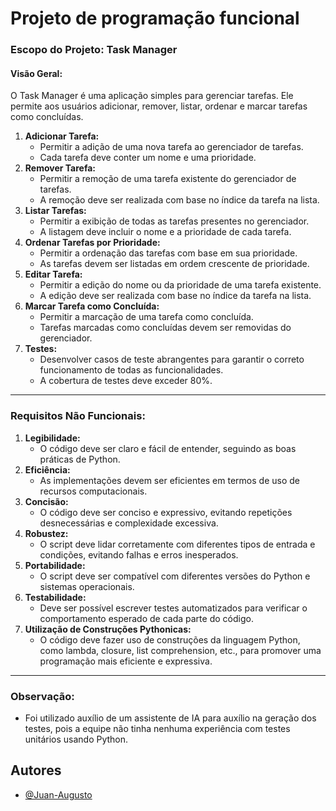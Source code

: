 # Projeto de programação funcional

### Escopo do Projeto: Task Manager
#### Visão Geral:
O Task Manager é uma aplicação simples para gerenciar tarefas. Ele permite aos usuários adicionar, remover, listar, ordenar e marcar tarefas como concluídas.




1. **Adicionar Tarefa:**
    - Permitir a adição de uma nova tarefa ao gerenciador de tarefas.
    - Cada tarefa deve conter um nome e uma prioridade.
2. **Remover Tarefa:**
    - Permitir a remoção de uma tarefa existente do gerenciador de tarefas.
    - A remoção deve ser realizada com base no índice da tarefa na lista.
3. **Listar Tarefas:**
    - Permitir a exibição de todas as tarefas presentes no gerenciador.
    - A listagem deve incluir o nome e a prioridade de cada tarefa.
4. **Ordenar Tarefas por Prioridade:**
    - Permitir a ordenação das tarefas com base em sua prioridade.
    - As tarefas devem ser listadas em ordem crescente de prioridade.
5. **Editar Tarefa:**
    - Permitir a edição do nome ou da prioridade de uma tarefa existente.
    - A edição deve ser realizada com base no índice da tarefa na lista.
6. **Marcar Tarefa como Concluída:**
    - Permitir a marcação de uma tarefa como concluída.
    - Tarefas marcadas como concluídas devem ser removidas do gerenciador.
7. **Testes:**
    - Desenvolver casos de teste abrangentes para garantir o correto funcionamento de todas as funcionalidades.
    - A cobertura de testes deve exceder 80%.

---
### Requisitos Não Funcionais:

1. **Legibilidade:**
    - O código deve ser claro e fácil de entender, seguindo as boas práticas de Python.
2. **Eficiência:**
    - As implementações devem ser eficientes em termos de uso de recursos computacionais.
3. **Concisão:**
    - O código deve ser conciso e expressivo, evitando repetições desnecessárias e complexidade excessiva.
4. **Robustez:**
    - O script deve lidar corretamente com diferentes tipos de entrada e condições, evitando falhas e erros inesperados.
5. **Portabilidade:**
    - O script deve ser compatível com diferentes versões do Python e sistemas operacionais.
6. **Testabilidade:**
    - Deve ser possível escrever testes automatizados para verificar o comportamento esperado de cada parte do código.
7. **Utilização de Construções Pythonicas:**
	- O código deve fazer uso de construções da linguagem Python, como lambda, closure, list comprehension, etc., para promover uma programação mais eficiente e expressiva.

---

### Observação:

- Foi utilizado auxílio de um assistente de IA para auxílio na geração dos testes, pois a equipe não tinha nenhuma experiência com testes unitários usando Python.


    
## Autores

- [@Juan-Augusto](https://github.com/Juan-Augusto)
